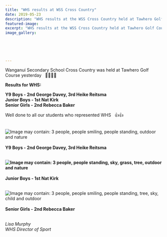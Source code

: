 ```yaml
---
title: "WHS results at WSS Cross Country"
date: 2019-05-23
description: "WHS results at the WSS Cross Country held at Tawhero Golf Course on Thursday 23 May 2019..."
featured-image: 
excerpt: "WHS results at the WSS Cross Country held at Tawhero Golf Course on Thursday 23 May 2019."
image_gallery:
    
    
    
    
    
---
```


<p>Wanganui Secondary School Cross Country was held at Tawhero Golf Course yesterday&nbsp; &nbsp;<span class="_5mfr"><span class="_6qdm">🏃&zwj;♂️</span></span><span class="_5mfr"><span class="_6qdm">🏃&zwj;♀️</span></span></p>
<p><strong>Results for WHS:</strong></p>
<p><strong>Y9 Boys - 2nd George Davey, 3rd Heike Reitsma&nbsp;<span class="text_exposed_show"><br />Junior Boys - 1st Nat Kirk&nbsp;<br />Senior Girls - 2nd Rebecca Baker</span></strong></p>
<div class="text_exposed_show">
<p>Well done to all our students who represented WHS&nbsp; &nbsp;<span class="_5mfr"><span class="_6qdm">👍</span></span><span class="_5mfr"><span class="_6qdm">👍</span></span><br /><br /></p>
</div>
<p><img src="https://scontent-syd2-1.xx.fbcdn.net/v/t1.0-9/60829734_1258643834284720_7809568678181076992_n.jpg?_nc_cat=102&amp;_nc_eui2=AeHq6tXU8VNcCpjhBhfe7U4qTijU9icS-14Tao7fcmfBDbfN90cCmud5VzTObSchDeU_laSUxx_vOAUNQclzhrKo3ILlsBzjdPeSHGIOdW9FqQ&amp;_nc_ht=scontent-syd2-1.xx&amp;oh=2f4f7ff19776925bb5b385b610d7436d&amp;oe=5D9A4579" alt="Image may contain: 3 people, people smiling, people standing, outdoor and nature" /><br /><br /><strong>Y9 Boys - 2nd George Davey, 3rd Heike Reitsma&nbsp;<br /><br /></strong></p>
<p><strong><img src="https://scontent-syd2-1.xx.fbcdn.net/v/t1.0-9/60786124_1258643857618051_7683201325764444160_n.jpg?_nc_cat=100&amp;_nc_eui2=AeFc6iakbVfKjC-xsEl0aJRU9j9rLUPyjye2_dv2gV8lJbmIfbGHb-rBPwrQFXpesFBQdzNgvfj-eUlrHNlQk9HC1iD0x1mbMNTkfWESMVkAOQ&amp;_nc_ht=scontent-syd2-1.xx&amp;oh=88b8365b029a4faf86642fa4e947159c&amp;oe=5D9398FB" alt="Image may contain: 3 people, people standing, sky, grass, tree, outdoor and nature" /></strong><br /><strong><br />Junior Boys - 1st Nat Kirk&nbsp;<br /><br /></strong></p>
<p><img src="https://scontent-syd2-1.xx.fbcdn.net/v/t1.0-9/60693787_1258643780951392_1298152366272413696_n.jpg?_nc_cat=102&amp;_nc_eui2=AeEcn4Zkvz8vOlujV8HAmHKogGWUio6zuE6eMopdRnmuDA_kQA7C4HOtToT4j66ZFa3rMI-kzVDQ8umjyh1DMVRgqn4DKWd00JGSajIXK4ssqg&amp;_nc_ht=scontent-syd2-1.xx&amp;oh=a7f92b5056a3dc9ec9c56aa0777769b6&amp;oe=5D51A7F1" alt="Image may contain: 3 people, people smiling, people standing, tree, sky, child and outdoor" /><br /><br /><strong>Senior Girls - 2nd Rebecca Baker</strong></p>
<p><em><br />Lisa Murphy</em><br /><em>WHS Director of Sport</em></p>


